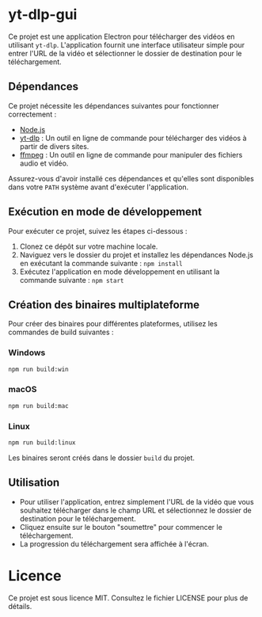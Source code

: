 # yt-dlp-gui

Ce projet est une application Electron pour télécharger des vidéos en utilisant `yt-dlp`. L'application fournit une interface utilisateur simple pour entrer l'URL de la vidéo et sélectionner le dossier de destination pour le téléchargement.

## Dépendances

Ce projet nécessite les dépendances suivantes pour fonctionner correctement :

- [Node.js](https://nodejs.org/en/download/)
- [yt-dlp](https://github.com/yt-dlp/yt-dlp) : Un outil en ligne de commande pour télécharger des vidéos à partir de divers sites.
- [ffmpeg](https://www.ffmpeg.org/) : Un outil en ligne de commande pour manipuler des fichiers audio et vidéo.

Assurez-vous d'avoir installé ces dépendances et qu'elles sont disponibles dans votre `PATH` système avant d'exécuter l'application.

## Exécution en mode de développement

Pour exécuter ce projet, suivez les étapes ci-dessous :

1. Clonez ce dépôt sur votre machine locale.
2. Naviguez vers le dossier du projet et installez les dépendances Node.js en exécutant la commande suivante : `npm install`
3. Exécutez l'application en mode développement en utilisant la commande suivante : `npm start`

## Création des binaires multiplateforme

Pour créer des binaires pour différentes plateformes, utilisez les commandes de build suivantes :

### Windows

```sh
npm run build:win
```

### macOS

```sh
npm run build:mac
```

### Linux

```sh
npm run build:linux
```

Les binaires seront créés dans le dossier `build` du projet.

## Utilisation

- Pour utiliser l'application, entrez simplement l'URL de la vidéo que vous souhaitez télécharger dans le champ URL et sélectionnez le dossier de destination pour le téléchargement. 
- Cliquez ensuite sur le bouton "soumettre" pour commencer le téléchargement. 
- La progression du téléchargement sera affichée à l'écran.

# Licence
Ce projet est sous licence MIT. 
Consultez le fichier LICENSE pour plus de détails.




